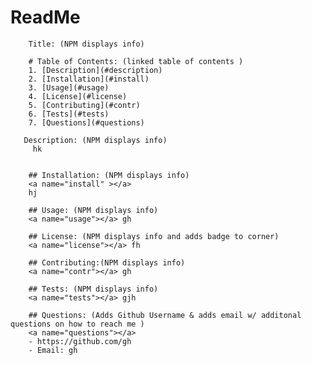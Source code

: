 # ReadMe
        Title: (NPM displays info)
        
        # Table of Contents: (linked table of contents )
        1. [Description](#description)
        2. [Installation](#install)
        3. [Usage](#usage)
        4. [License](#license)
        5. [Contributing](#contr)
        6. [Tests](#tests)
        7. [Questions](#questions)
        
       Description: (NPM displays info)
         hk
        
        
        ## Installation: (NPM displays info)
        <a name="install" ></a> 
        hj
        
        ## Usage: (NPM displays info)
        <a name="usage"></a> gh
        
        ## License: (NPM displays info and adds badge to corner)
        <a name="license"></a> fh
        
        ## Contributing:(NPM displays info)
        <a name="contr"></a> gh
        
        ## Tests: (NPM displays info)
        <a name="tests"></a> gjh
        
        ## Questions: (Adds Github Username & adds email w/ additonal questions on how to reach me )
        <a name="questions"></a>  
        - https://github.com/gh 
        - Email: gh
        
